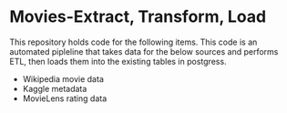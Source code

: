 # Movies-Extract, Transform, Load

This repository holds code for the following items. This code is an automated pipleline that takes data for the below sources and performs ETL, then loads them into the existing tables in postgress. 

- Wikipedia movie data
- Kaggle metadata
- MovieLens rating data